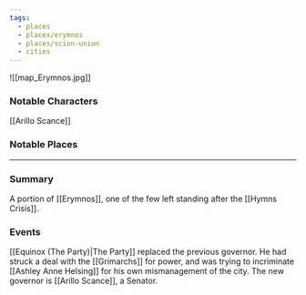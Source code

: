 ```yaml
---
tags:
  - places
  - places/erymnos
  - places/scion-union
  - cities
---
```

![[map_Erymnos.jpg]]
### Notable Characters
[[Arillo Scance]]

### Notable Places


___
### Summary
A portion of [[Erymnos]], one of the few left standing after the [[Hymns Crisis]].

### Events
[[Equinox (The Party)|The Party]] replaced the previous governor. He had struck a deal with the [[Grimarchs]] for power, and was trying to incriminate [[Ashley Anne Helsing]] for his own mismanagement of the city. 
The new governor is [[Arillo Scance]], a Senator. 